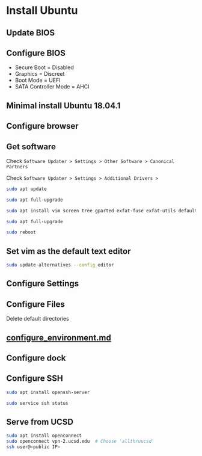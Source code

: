 # Install Ubuntu

## Update BIOS

## Configure BIOS

-   Secure Boot = Disabled
-   Graphics = Discreet
-   Boot Mode = UEFI
-   SATA Controller Mode = AHCI

## Minimal install Ubuntu 18.04.1

## Configure browser

## Get software

Check `Software Updater > Settings > Other Software > Canonical Partners`

Check `Software Updater > Settings > Additional Drivers > `

```sh
sudo apt update

sudo apt full-upgrade

sudo apt install vim screen tree gparted exfat-fuse exfat-utils default-jdk adobe-flashplugin browser-plugin-freshplayer-pepperflash

sudo apt full-upgrade

sudo reboot
```

## Set vim as the default text editor

```sh
sudo update-alternatives --config editor
```

## Configure Settings

## Configure Files

Delete default directories

## [configure_environment.md](configure_environment.md)

## Configure dock

## Configure SSH

```sh
sudo apt install openssh-server

sudo service ssh status
```

## Serve from UCSD

```sh
sudo apt install openconnect
sudo openconnect vpn-2.ucsd.edu  # Choose 'allthruucsd'
ssh user@<public IP>
```
